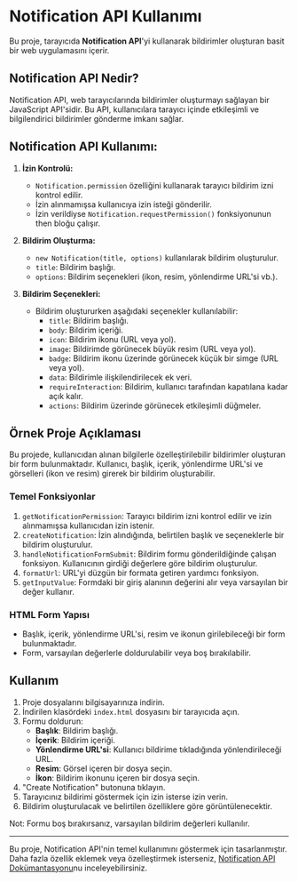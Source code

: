 # Notification API Kullanımı

Bu proje, tarayıcıda **Notification API**'yi kullanarak bildirimler oluşturan basit bir web uygulamasını içerir.

## Notification API Nedir?

Notification API, web tarayıcılarında bildirimler oluşturmayı sağlayan bir JavaScript API'sidir. Bu API, kullanıcılara tarayıcı içinde etkileşimli ve bilgilendirici bildirimler gönderme imkanı sağlar.

## Notification API Kullanımı:

1. **İzin Kontrolü:**
   - `Notification.permission` özelliğini kullanarak tarayıcı bildirim izni kontrol edilir.
   - İzin alınmamışsa kullanıcıya izin isteği gönderilir.
   - İzin verildiyse `Notification.requestPermission()` fonksiyonunun then bloğu çalışır.

2. **Bildirim Oluşturma:**
   - `new Notification(title, options)` kullanılarak bildirim oluşturulur.
   - `title`: Bildirim başlığı.
   - `options`: Bildirim seçenekleri (ikon, resim, yönlendirme URL'si vb.).

3. **Bildirim Seçenekleri:**
   - Bildirim oluştururken aşağıdaki seçenekler kullanılabilir:
     - `title`: Bildirim başlığı.
     - `body`: Bildirim içeriği.
     - `icon`: Bildirim ikonu (URL veya yol).
     - `image`: Bildirimde görünecek büyük resim (URL veya yol).
     - `badge`: Bildirim ikonu üzerinde görünecek küçük bir simge (URL veya yol).
     - `data`: Bildirimle ilişkilendirilecek ek veri.
     - `requireInteraction`: Bildirim, kullanıcı tarafından kapatılana kadar açık kalır.
     - `actions`: Bildirim üzerinde görünecek etkileşimli düğmeler.

## Örnek Proje Açıklaması

Bu projede, kullanıcıdan alınan bilgilerle özelleştirilebilir bildirimler oluşturan bir form bulunmaktadır. Kullanıcı, başlık, içerik, yönlendirme URL'si ve görselleri (ikon ve resim) girerek bir bildirim oluşturabilir.

### Temel Fonksiyonlar

1. `getNotificationPermission`: Tarayıcı bildirim izni kontrol edilir ve izin alınmamışsa kullanıcıdan izin istenir.
2. `createNotification`: İzin alındığında, belirtilen başlık ve seçeneklerle bir bildirim oluşturulur.
3. `handleNotificationFormSubmit`: Bildirim formu gönderildiğinde çalışan fonksiyon. Kullanıcının girdiği değerlere göre bildirim oluşturulur.
4. `formatUrl`: URL'yi düzgün bir formata getiren yardımcı fonksiyon.
5. `getInputValue`: Formdaki bir giriş alanının değerini alır veya varsayılan bir değer kullanır.

### HTML Form Yapısı

- Başlık, içerik, yönlendirme URL'si, resim ve ikonun girilebileceği bir form bulunmaktadır.
- Form, varsayılan değerlerle doldurulabilir veya boş bırakılabilir.

## Kullanım

1. Proje dosyalarını bilgisayarınıza indirin.
2. İndirilen klasördeki `index.html` dosyasını bir tarayıcıda açın.
3. Formu doldurun:
   - **Başlık**: Bildirim başlığı.
   - **İçerik**: Bildirim içeriği.
   - **Yönlendirme URL'si**: Kullanıcı bildirime tıkladığında yönlendirileceği URL.
   - **Resim**: Görsel içeren bir dosya seçin.
   - **İkon**: Bildirim ikonunu içeren bir dosya seçin.
4. "Create Notification" butonuna tıklayın.
5. Tarayıcınız bildirimi göstermek için izin isterse izin verin.
6. Bildirim oluşturulacak ve belirtilen özelliklere göre görüntülenecektir.

Not: Formu boş bırakırsanız, varsayılan bildirim değerleri kullanılır.

---

Bu proje, Notification API'nin temel kullanımını göstermek için tasarlanmıştır. Daha fazla özellik eklemek veya özelleştirmek isterseniz, [Notification API Dokümantasyonu](https://developer.mozilla.org/en-US/docs/Web/API/notification)nu inceleyebilirsiniz.
